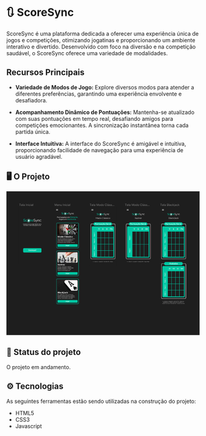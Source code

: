# 🔃 ScoreSync
ScoreSync é uma plataforma dedicada a oferecer uma experiência única de jogos e competições, otimizando jogatinas e proporcionando um ambiente interativo e divertido.  Desenvolvido com foco na diversão e na competição saudável, o ScoreSync oferece uma variedade de modalidades.
## Recursos Principais
- **Variedade de Modos de Jogo:**
Explore diversos modos para atender a diferentes preferências, garantindo uma experiência envolvente e desafiadora.

- **Acompanhamento Dinâmico de Pontuações:**
Mantenha-se atualizado com suas pontuações em tempo real, desafiando amigos para competições emocionantes. A sincronização instantânea torna cada partida única.

- **Interface Intuitiva:**
A interface do ScoreSync é amigável e intuitiva, proporcionando facilidade de navegação para uma experiência de usuário agradável.

## 🖥️ O Projeto
![Figma do Projeto](image.png)

## 📂 Status do projeto
O projeto em andamento.

## ⚙️ Tecnologias
As seguintes ferramentas estão sendo utilizadas na construção do projeto:
- HTML5
- CSS3
- Javascript
